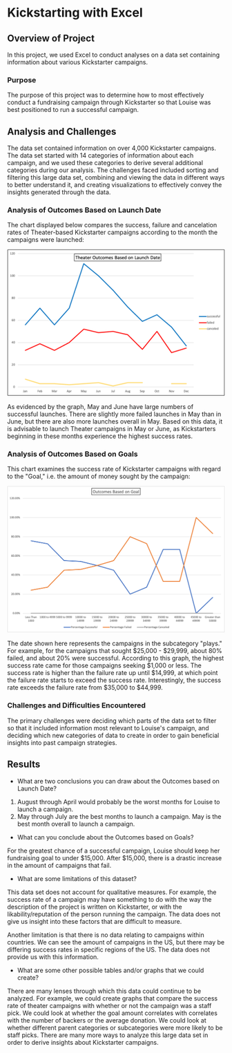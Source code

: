 # Kickstarting with Excel

## Overview of Project
In this project, we used Excel to conduct analyses on a data set containing information about various Kickstarter campaigns.

### Purpose
The purpose of this project was to determine how to most effectively conduct a fundraising campaign through Kickstarter so that Louise was best positioned to run a successful campaign. 

## Analysis and Challenges
The data set contained information on over 4,000 Kickstarter campaigns. The data set started with 14 categories of information about each campaign, and we used these categories to derive several additional categories during our analysis. The challenges faced included sorting and filtering this large data set, combining and viewing the data in different ways to better understand it, and creating visualizations to effectively convey the insights generated through the data. 

### Analysis of Outcomes Based on Launch Date
The chart displayed below compares the success, failure and cancelation rates of Theater-based Kickstarter campaigns according to the month the campaigns were launched:


![Outcomes Based on Launch Date](/resources/Theater_Outcomes_vs_Launch.png)

As evidenced by the graph, May and June have large numbers of successful launches. There are slightly more failed launches in May than in June, but there are also more launches overall in May. Based on this data, it is advisable to launch Theater campaigns in May or June, as Kickstarters beginning in these months experience the highest success rates. 

### Analysis of Outcomes Based on Goals
This chart examines the success rate of Kickstarter campaigns with regard to the "Goal," i.e. the amount of money sought by the campaign:


![Outcomes Based on Goals](/resources/Outcomes_vs_Goals.png)

 The date shown here represents the campaigns in the subcategory "plays."  For example, for the campaigns that sought $25,000 - $29,999, about 80% failed, and about 20% were successful. According to this graph, the highest success rate came for those campaigns seeking $1,000 or less. The success rate is higher than the failure rate up until $14,999, at which point the failure rate starts to exceed the success rate. Interestingly, the success rate exceeds the failure rate from $35,000 to $44,999. 
 

### Challenges and Difficulties Encountered

The primary challenges were deciding which parts of the data set to filter so that it included information most relevant to Louise's campaign, and deciding which new categories of data to create in order to gain beneficial insights into past campaign strategies.

## Results

- What are two conclusions you can draw about the Outcomes based on Launch Date?

1. August through April would probably be the worst months for Louise to launch a campaign. 
2. May through July are the best months to launch a campaign. May is the best month overall to launch a campaign. 

- What can you conclude about the Outcomes based on Goals?

For the greatest chance of a successful campaign, Louise should keep her fundraising goal to under $15,000. After $15,000, there is a drastic increase in the amount of campaigns that fail. 


- What are some limitations of this dataset?

This data set does not account for qualitative measures. For example, the success rate of a campaign may have something to do with the way the description of the project is written on Kickstarter, or with the likability/reputation of the person running the campaign.  The data does not give us insight into these factors that are difficult to measure. 

Another limitation is that there is no data relating to campaigns within countries.  We can see the amount of campaigns in the US, but there may be differing success rates in specific regions of the US.  The data does not provide us with this information. 



- What are some other possible tables and/or graphs that we could create?

There are many lenses through which this data could continue to be analyzed. For example, we could create graphs that compare the success rate of theater campaigns with whether or not the campaign was a staff pick. We could look at whether the goal amount correlates with correlates with the number of backers or the average donation. We could look at whether different parent categories or subcategories were more likely to be staff picks. There are many more ways to analyze this large data set in order to derive insights about Kickstarter campaigns. 





